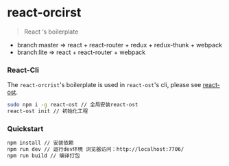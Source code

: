 # react-orcirst 

> React ‘s boilerplate 

- branch:master => react + react-router + redux + redux-thunk + webpack
- branch:lite => react + react-router + webpack

### React-Cli 
The `react-orcrist`'s boilerplate is used in `react-ost`'s cli, 
please see [react-ost](https://github.com/shangboyang/react-ost/blob/master/README.md).

```sh
sudo npm i -g react-ost // 全局安装react-ost
react-ost init // 初始化工程
```

### Quickstart

```sh
npm install // 安装依赖
npm run dev // 运行dev环境 浏览器访问：http://localhost:7706/
npm run build // 编译打包
```

